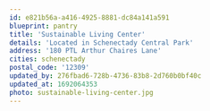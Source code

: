 ```yaml
---
id: e821b56a-a416-4925-8881-dc84a141a591
blueprint: pantry
title: 'Sustainable Living Center'
details: 'Located in Schenectady Central Park'
address: '180 PTL Arthur Chaires Lane'
cities: schenectady
postal_code: '12309'
updated_by: 276fbad6-728b-4736-83b8-2d760b0bf40c
updated_at: 1692064353
photo: sustainable-living-center.jpg
---
```

